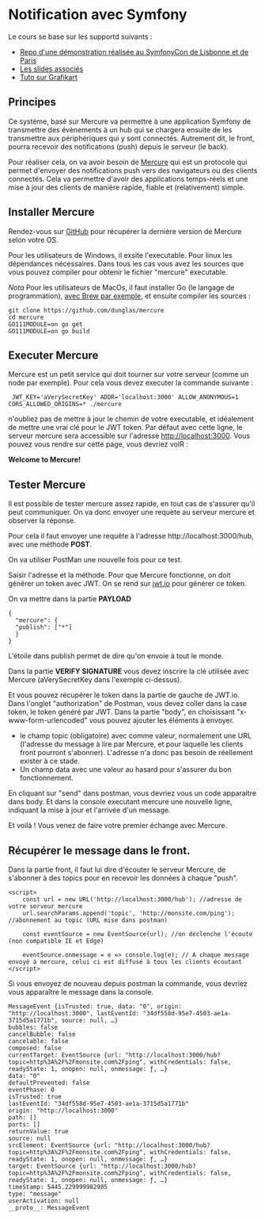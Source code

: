 # Notification avec Symfony

Le cours se base sur les supportd suivants :

* [Repo d'une démonstration réalisée au SymfonyCon de Lisbonne et de Paris](https://github.com/dunglas/symfonycon-lisbon)
* [Les slides associés](https://dunglas.fr/2019/03/symfonylive-paris-slides-symfony-on-steroids%e2%80%a8-vue-js-mercure-panther/)
* [Tuto sur Grafikart](https://www.grafikart.fr/tutoriels/symfony-mercure-1151)

## Principes

Ce système, basé sur Mercure va permettre à une application Symfony de transmettre des évènements à un hub qui se chargera 
ensuite de les transmettre aux périphériques qui y sont connectés. Autrement dit, le front, pourra recevoir des notifications 
(push) depuis le serveur (le back).

Pour réaliser cela, on va avoir besoin de [Mercure](https://github.com/dunglas/mercure) qui est un protocole qui permet d'envoyer des 
notifications push vers des navigateurs ou des clients connectés.
Cela va permettre d'avoir des applications temps-réels et une mise à jour des clients de manière rapide, fiable et 
(relativement) simple.

## Installer Mercure

Rendez-vous sur [GitHub](https://github.com/dunglas/mercure/releases) pour récupérer la dernière version de Mercure selon votre OS.

Pour les utilisateurs de Windows, il exsite l'executable. Pour linux les dépendances nécessaires. Dans tous les cas vous avez les sources que vous pouvez compiler pour obtenir le fichier "mercure" executable.

*Nota* Pour les utilisateurs de MacOs, il faut installer Go (le langage de programmation), [avec Brew par exemple](http://sourabhbajaj.com/mac-setup/Go/README.html), et ensuite compiler les sources :

````
git clone https://github.com/dunglas/mercure
cd mercure
GO111MODULE=on go get
GO111MODULE=on go build
````

## Executer Mercure

Mercure est un petit service qui doit tourner sur votre serveur (comme un node par exemple). Pour cela vous devez executer la commande suivante :

````
 JWT_KEY='aVerySecretKey' ADDR='localhost:3000' ALLOW_ANONYMOUS=1 CORS_ALLOWED_ORIGINS=* ./mercure
````

n'oubliez pas de mettre à jour le chemin de votre executable, et idéalement de mettre une vrai clé pour le JWT token. Par défaut avec cette ligne, le serveur mercure sera accessible sur l'adresse  [http://localhost:3000](http://localhost:3000). Vous pouvez vous rendre sur cette page, vous devriez voIR :

**Welcome to Mercure!**

## Tester Mercure

Il est possible de tester mercure assez rapide, en tout cas de s'assurer qu'il peut communiquer. On va donc envoyer une requète au serveur mercure et observer la réponse.

Pour cela il faut envoyer une requête à l'adresse http://localhost:3000/hub, avec une méthode **POST**.

On va utiliser PostMan une nouvelle fois pour ce test.

Saisir l'adresse et la méthode. Pour que Mercure fonctionne, on doit générer un token avec JWT. On se rend sur [jwt.io](https://jwt.io/) pour générer ce token.

On va mettre dans la partie **PAYLOAD**

````
{
  "mercure": {
  "publish": ["*"]
  }
}
````

L'étoile dans publish permet de dire qu'on envoie à tout le monde. 

Dans la partie **VERIFY SIGNATURE** vous devez inscrire la clé utilisée avec Mercure (aVerySecretKey dans l'exemple ci-dessus).

Et vous pouvez récupérer le token dans la partie de gauche de JWT.io.
Dans l'onglet "authorization" de Postman, vous devez coller dans la case token, le token généré par JWT. 
Dans la partie "body", en choisissant "x-www-form-urlencoded" vous pouvez ajouter les éléments à envoyer.

* le champ topic (obligatoire) avec comme valeur, normalement une URL (l'adresse du message à lire par Mercure, et pour laquelle les clients front pourront s'abonner). L'adresse n'a donc pas besoin de réellement exister à ce stade.
* Un champ data avec une valeur au hasard pour s'assurer du bon fonctionnement.

En cliquant sur "send" dans postman, vous devriez vous un code apparaitre dans body. Et dans la console executant mercure une nouvelle ligne, indiquant la mise à jour et l'arrivée d'un message.

Et voilà ! Vous venez de faire votre premier échange avec Mercure.

## Récupérer le message dans le front.

Dans la partie front, il faut lui dire d'écouter le serveur Mercure, de s'abonner à des topics pour en recevoir les données à chaque "push".

````
<script>
    const url = new URL('http://localhost:3000/hub'); //adresse de votre serveur mercure
    url.searchParams.append('topic', 'http://monsite.com/ping'); //abonnement au topic (URL mise dans postman)
    
    const eventSource = new EventSource(url); //on déclenche l'écoute (non compatible IE et Edge)

    eventSource.onmessage = e => console.log(e); // A chaque message envoyé à mercure, celui ci est diffusé à tous les clients écoutant
</script>
````

Si vous envoyez de nouveau depuis postman la commande, vous devriez vous apparaître le message dans la console.

````
MessageEvent {isTrusted: true, data: "0", origin: "http://localhost:3000", lastEventId: "34df558d-95e7-4503-ae1a-3715d5a1771b", source: null, …}
bubbles: false
cancelBubble: false
cancelable: false
composed: false
currentTarget: EventSource {url: "http://localhost:3000/hub?topic=http%3A%2F%2Fmonsite.com%2Fping", withCredentials: false, readyState: 1, onopen: null, onmessage: ƒ, …}
data: "0"
defaultPrevented: false
eventPhase: 0
isTrusted: true
lastEventId: "34df558d-95e7-4503-ae1a-3715d5a1771b"
origin: "http://localhost:3000"
path: []
ports: []
returnValue: true
source: null
srcElement: EventSource {url: "http://localhost:3000/hub?topic=http%3A%2F%2Fmonsite.com%2Fping", withCredentials: false, readyState: 1, onopen: null, onmessage: ƒ, …}
target: EventSource {url: "http://localhost:3000/hub?topic=http%3A%2F%2Fmonsite.com%2Fping", withCredentials: false, readyState: 1, onopen: null, onmessage: ƒ, …}
timeStamp: 5445.229999982985
type: "message"
userActivation: null
__proto__: MessageEvent
````
    
    
